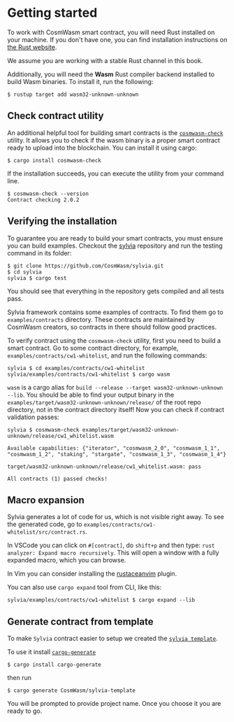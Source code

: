 # Getting started

To work with CosmWasm smart contract, you will need Rust installed on your
machine. If you don't have one, you can find installation instructions on
[the Rust website](https://www.rust-lang.org/tools/install).

We assume you are working with a stable Rust channel in this book.

Additionally, you will need the **Wasm** Rust compiler backend installed to
build Wasm binaries. To install it, run the following:

```shell
$ rustup target add wasm32-unknown-unknown
```

## Check contract utility

An additional helpful tool for building smart contracts is the
[`cosmwasm-check`](https://crates.io/crates/cosmwasm-check) utility. It allows
you to check if the wasm binary is a proper smart contract ready to upload into
the blockchain. You can install it using cargo:

```shell
$ cargo install cosmwasm-check
```

If the installation succeeds, you can execute the utility from your command
line.

```shell
$ cosmwasm-check --version
Contract checking 2.0.2
```

## Verifying the installation

To guarantee you are ready to build your smart contracts, you must ensure you
can build examples. Checkout the [sylvia](https://github.com/CosmWasm/sylvia)
repository and run the testing command in its folder:

```shell
$ git clone https://github.com/CosmWasm/sylvia.git
$ cd sylvia
sylvia $ cargo test
```

You should see that everything in the repository gets compiled and all tests
pass.

Sylvia framework contains some examples of contracts. To find them go to
`examples/contracts` directory. These contracts are maintained by CosmWasm
creators, so contracts in there should follow good practices.

To verify contract using the `cosmwasm-check` utility, first you need to build a
smart contract. Go to some contract directory, for example,
`examples/contracts/cw1-whitelist`, and run the following commands:

```shell
sylvia $ cd examples/contracts/cw1-whitelist
sylvia/examples/contracts/cw1-whitelist $ cargo wasm
```

`wasm` is a cargo alias for
`build --release --target wasm32-unknown-unknown --lib`. You should be able to
find your output binary in the `examples/target/wasm32-unknown-unknown/release/`
of the root repo directory, not in the contract directory itself! Now you can
check if contract validation passes:

```shell
sylvia $ cosmwasm-check examples/target/wasm32-unknown-unknown/release/cw1_whitelist.wasm

Available capabilities: {"iterator", "cosmwasm_2_0", "cosmwasm_1_1", "cosmwasm_1_2", "staking", "stargate", "cosmwasm_1_3", "cosmwasm_1_4"}

target/wasm32-unknown-unknown/release/cw1_whitelist.wasm: pass

All contracts (1) passed checks!
```

## Macro expansion

Sylvia generates a lot of code for us, which is not visible right away. To see
the generated code, go to `examples/contracts/cw1-whitelist/src/contract.rs`.

In VSCode you can click on `#[contract]`, do `shift+p` and then type:
`rust analyzer: Expand macro recursively`. This will open a window with a fully
expanded macro, which you can browse.

In Vim you can consider installing the
[rustaceanvim](https://github.com/mrcjkb/rustaceanvim) plugin.

You can also use `cargo expand` tool from CLI, like this:

```shell
sylvia/examples/contracts/cw1-whitelist $ cargo expand --lib
```

## Generate contract from template

To make `Sylvia` contract easier to setup we created the
[`sylvia template`](https://github.com/CosmWasm/sylvia-template).

To use it install [`cargo-generate`](https://crates.io/crates/cargo-generate)

```shell
$ cargo install cargo-generate
```

then run

```shell
$ cargo generate CosmWasm/sylvia-template
```

You will be prompted to provide project name. Once you choose it you are ready
to go.
